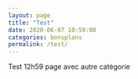 ```yaml
---
layout: page
title: "Test"
date: 2020-06-07 10:59:00
categories: bonsplans
permalink: /test/
---
```

Test 12h59 page avec autre catégorie
